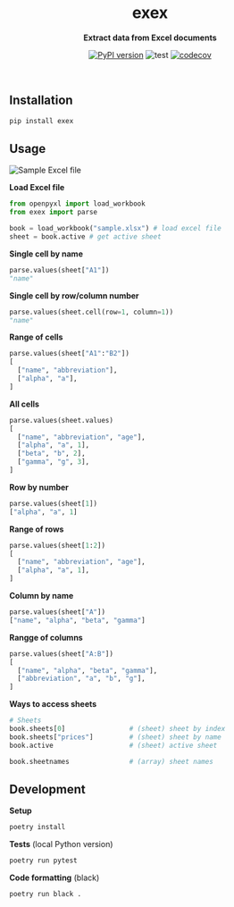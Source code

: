 <div align="center">
    <h1>exex</h1>
    <p>
        <b>Extract data from Excel documents</b>
    </p>

[![PyPI version](https://badge.fury.io/py/exex.svg)](https://pypi.org/project/exex/)
![test](https://github.com/vikpe/exex/workflows/test/badge.svg?branch=master) [![codecov](https://codecov.io/gh/vikpe/exex/branch/master/graph/badge.svg)](https://codecov.io/gh/vikpe/exex)

<br>

</div>


## Installation
```sh
pip install exex
```

## Usage

![Sample Excel file](https://raw.githubusercontent.com/vikpe/exex/master/docs/sample_xlsx.png "Sample Excel file")

**Load Excel file**
```python
from openpyxl import load_workbook
from exex import parse

book = load_workbook("sample.xlsx") # load excel file
sheet = book.active # get active sheet
```

**Single cell by name**
```python
parse.values(sheet["A1"])
"name"
```

**Single cell by row/column number**
```python
parse.values(sheet.cell(row=1, column=1)) 
"name"
```
   
**Range of cells**
```python
parse.values(sheet["A1":"B2"])
[
  ["name", "abbreviation"],
  ["alpha", "a"],
]
```

**All cells**
```python              
parse.values(sheet.values)
[
  ["name", "abbreviation", "age"],
  ["alpha", "a", 1],
  ["beta", "b", 2],
  ["gamma", "g", 3],
]
```

**Row by number**
```python                  
parse.values(sheet[1])
["alpha", "a", 1]
```

**Range of rows**
```python           
parse.values(sheet[1:2])
[
  ["name", "abbreviation", "age"],
  ["alpha", "a", 1],
]
```

**Column by name**
```python            
parse.values(sheet["A"])
["name", "alpha", "beta", "gamma"]
```

**Rangge of columns**
```python
parse.values(sheet["A:B"])
[
  ["name", "alpha", "beta", "gamma"],
  ["abbreviation", "a", "b", "g"],
]
```

**Ways to access sheets**
```python
# Sheets
book.sheets[0]                # (sheet) sheet by index
book.sheets["prices"]         # (sheet) sheet by name
book.active                   # (sheet) active sheet

book.sheetnames               # (array) sheet names
```

## Development

**Setup**
```sh
poetry install
```

**Tests** (local Python version)
```sh
poetry run pytest
```

**Code formatting** (black)
```sh
poetry run black .
```
